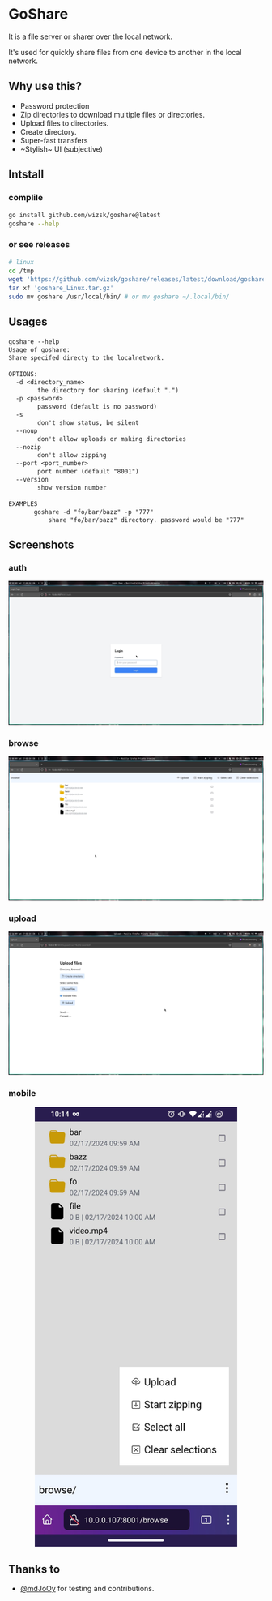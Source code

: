 # GoShare

It is a file server or sharer over the local network.

It's used for quickly share files from one device to another in the local network.

## Why use this?

- Password protection
- Zip directories to download multiple files or directories.
- Upload files to directories.
- Create directory.
- Super-fast transfers
- ~Stylish~ UI (subjective)


## Intstall

### complile

```bash
go install github.com/wizsk/goshare@latest
goshare --help
```

### or see releases

```bash
# linux
cd /tmp
wget 'https://github.com/wizsk/goshare/releases/latest/download/goshare_Linux.tar.gz'
tar xf 'goshare_Linux.tar.gz'
sudo mv goshare /usr/local/bin/ # or mv goshare ~/.local/bin/
```

## Usages

```
goshare --help
Usage of goshare:
Share specifed directy to the localnetwork.

OPTIONS:
  -d <directory_name>
        the directory for sharing (default ".")
  -p <password>
        password (default is no password)
  -s
        don't show status, be silent
  --noup
        don't allow uploads or making directories
  --nozip
        don't allow zipping
  --port <port_number>
        port number (default "8001")
  --version
        show version number

EXAMPLES
       goshare -d "fo/bar/bazz" -p "777"
           share "fo/bar/bazz" directory. password would be "777"

```

## Screenshots

### auth

![auth](/demo/img/auth.jpg)

### browse

![browse](/demo/img/browse.jpg)

### upload

![upload](/demo/img/up.jpg)

### mobile

<div align="center" style="width: 100%;">
 <img alt="mobile browse menu" src="demo/img/mobile_browse+menu.jpg" style="max-width:400px;">
</div>


## Thanks to

- [@mdJoOy](https://github.com/mdJoOy) for testing and contributions.
